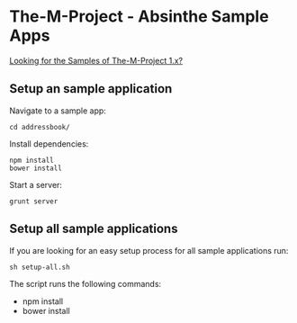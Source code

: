 # The-M-Project - Absinthe Sample Apps

[Looking for the Samples of The-M-Project 1.x?](https://github.com/mwaylabs/The-M-Project-Sample-Apps/tree/1.x)

## Setup an sample application

Navigate to a sample app:

```cd addressbook/```

Install dependencies:

```
npm install
bower install
```

Start a server:

```grunt server```

## Setup all sample applications

If you are looking for an easy setup process for all sample applications run:

```sh setup-all.sh```

The script runs the following commands:
- npm install
- bower install